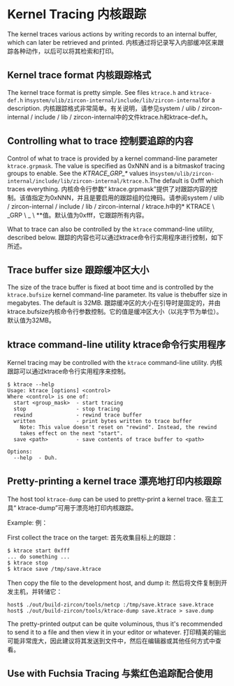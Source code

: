  
# Kernel Tracing  内核跟踪 

The kernel traces various actions by writing records to an internal buffer, which can later be retrieved and printed. 内核通过将记录写入内部缓冲区来跟踪各种动作，以后可以将其检索和打印。

 
## Kernel trace format  内核跟踪格式 

The kernel trace format is pretty simple. See files `ktrace.h` and `ktrace-def.h` in`system/ulib/zircon-internal/include/lib/zircon-internal`for a description. 内核跟踪格式非常简单。有关说明，请参见system / ulib / zircon-internal / include / lib / zircon-internal中的文件ktrace.h和ktrace-def.h。

 
## Controlling what to trace  控制要追踪的内容 

Control of what to trace is provided by a kernel command-line parameter `ktrace.grpmask`. The value is specified as 0xNNN and is a bitmaskof tracing groups to enable. See the *KTRACE\_GRP\_\** values in`system/ulib/zircon-internal/include/lib/zircon-internal/ktrace.h`.The default is 0xfff which traces everything. 内核命令行参数“ ktrace.grpmask”提供了对跟踪内容的控制。该值指定为0xNNN，并且是要启用的跟踪组的位掩码。请参阅system / ulib / zircon-internal / include / lib / zircon-internal / ktrace.h中的* KTRACE \ _GRP \ _ \ **值。默认值为0xfff，它跟踪所有内容。

What to trace can also be controlled by the `ktrace` command-line utility, described below. 跟踪的内容也可以通过ktrace命令行实用程序进行控制，如下所述。

 
## Trace buffer size  跟踪缓冲区大小 

The size of the trace buffer is fixed at boot time and is controlled by the `ktrace.bufsize` kernel command-line parameter. Its value is thebuffer size in megabytes. The default is 32MB. 跟踪缓冲区的大小在引导时是固定的，并由ktrace.bufsize内核命令行参数控制。它的值是缓冲区大小（以兆字节为单位）。默认值为32MB。

 
## ktrace command-line utility  ktrace命令行实用程序 

Kernel tracing may be controlled with the `ktrace` command-line utility.  内核跟踪可以通过ktrace命令行实用程序来控制。

```
$ ktrace --help
Usage: ktrace [options] <control>
Where <control> is one of:
  start <group_mask>  - start tracing
  stop                - stop tracing
  rewind              - rewind trace buffer
  written             - print bytes written to trace buffer
    Note: This value doesn't reset on "rewind". Instead, the rewind
    takes effect on the next "start".
  save <path>         - save contents of trace buffer to <path>

Options:
  --help  - Duh.
```
 

 
## Pretty-printing a kernel trace  漂亮地打印内核跟踪 

The host tool `ktrace-dump` can be used to pretty-print a kernel trace.  宿主工具“ ktrace-dump”可用于漂亮地打印内核跟踪。

Example:  例：

First collect the trace on the target:  首先收集目标上的跟踪：

```
$ ktrace start 0xfff
... do something ...
$ ktrace stop
$ ktrace save /tmp/save.ktrace
```
 

Then copy the file to the development host, and dump it:  然后将文件复制到开发主机，并转储它：

```
host$ ./out/build-zircon/tools/netcp :/tmp/save.ktrace save.ktrace
host$ ./out/build-zircon/tools/ktrace-dump save.ktrace > save.dump
```
 

The pretty-printed output can be quite voluminous, thus it's recommended to send it to a file and then view it in your editor or whatever. 打印精美的输出可能非常庞大，因此建议将其发送到文件中，然后在编辑器或其他任何方式中查看。

 
## Use with Fuchsia Tracing  与紫红色追踪配合使用 

